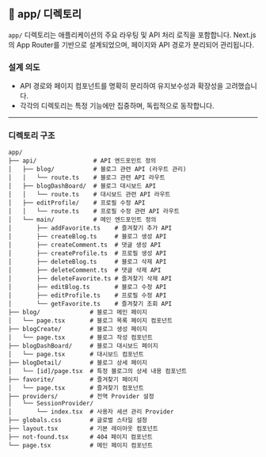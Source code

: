 ## 📂 app/ 디렉토리

`app/` 디렉토리는 애플리케이션의 주요 라우팅 및 API 처리 로직을 포함합니다. Next.js의 App Router를 기반으로 설계되었으며, 페이지와 API 경로가 분리되어 관리됩니다.

### 설계 의도

- API 경로와 페이지 컴포넌트를 명확히 분리하여 유지보수성과 확장성을 고려했습니다.
- 각각의 디렉토리는 특정 기능에만 집중하며, 독립적으로 동작합니다.

---

### 디렉토리 구조

```plaintext
app/
├── api/                # API 엔드포인트 정의
│   ├── blog/           # 블로그 관련 API (라우트 관리)
│   │   └── route.ts    # 블로그 관련 API 라우트
│   ├── blogDashBoard/  # 블로그 대시보드 API
│   │   └── route.ts    # 대시보드 관련 API 라우트
│   ├── editProfile/    # 프로필 수정 API
│   │   └── route.ts    # 프로필 수정 관련 API 라우트
│   └── main/           # 메인 엔드포인트 정의
│       ├── addFavorite.ts    # 즐겨찾기 추가 API
│       ├── createBlog.ts     # 블로그 생성 API
│       ├── createComment.ts  # 댓글 생성 API
│       ├── createProfile.ts  # 프로필 생성 API
│       ├── deleteBlog.ts     # 블로그 삭제 API
│       ├── deleteComment.ts  # 댓글 삭제 API
│       ├── deleteFavorite.ts # 즐겨찾기 삭제 API
│       ├── editBlog.ts       # 블로그 수정 API
│       ├── editProfile.ts    # 프로필 수정 API
│       └── getFavorite.ts    # 즐겨찾기 조회 API
├── blog/              # 블로그 메인 페이지
│   └── page.tsx       # 블로그 목록 페이지 컴포넌트
├── blogCreate/        # 블로그 생성 페이지
│   └── page.tsx       # 블로그 작성 컴포넌트
├── blogDashBoard/     # 블로그 대시보드 페이지
│   └── page.tsx       # 대시보드 컴포넌트
├── blogDetail/        # 블로그 상세 페이지
│   └── [id]/page.tsx  # 특정 블로그의 상세 내용 컴포넌트
├── favorite/          # 즐겨찾기 페이지
│   └── page.tsx       # 즐겨찾기 컴포넌트
├── providers/         # 전역 Provider 설정
│   └── SessionProvider/
│       └── index.tsx  # 사용자 세션 관리 Provider
├── globals.css        # 글로벌 스타일 설정
├── layout.tsx         # 기본 레이아웃 컴포넌트
├── not-found.tsx      # 404 페이지 컴포넌트
└── page.tsx           # 메인 페이지 컴포넌트
```
